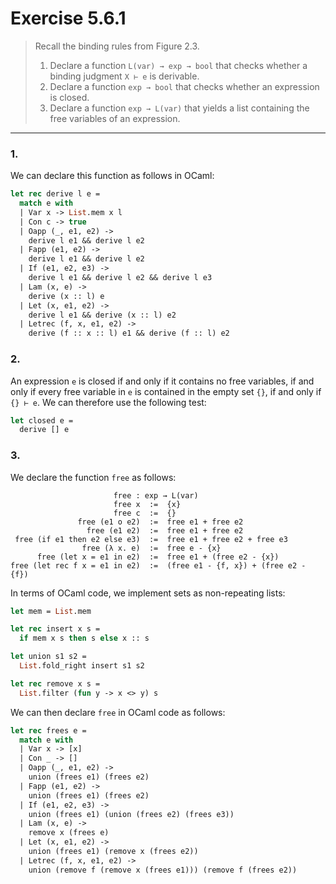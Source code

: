 # Exercise 5.6.1

> Recall the binding rules from Figure 2.3.
> 1. Declare a function `L(var) → exp → bool` that checks whether a binding judgment `X ⊢ e` is derivable.
> 2. Declare a function `exp → bool` that checks whether an expression is closed.
> 3. Declare a function `exp → L(var)` that yields a list containing the free variables of an expression.

---

### 1.

We can declare this function as follows in OCaml:
```ocaml
let rec derive l e =
  match e with
  | Var x -> List.mem x l
  | Con c -> true
  | Oapp (_, e1, e2) ->
    derive l e1 && derive l e2
  | Fapp (e1, e2) ->
    derive l e1 && derive l e2
  | If (e1, e2, e3) ->
    derive l e1 && derive l e2 && derive l e3
  | Lam (x, e) ->
    derive (x :: l) e
  | Let (x, e1, e2) ->
    derive l e1 && derive (x :: l) e2
  | Letrec (f, x, e1, e2) ->
    derive (f :: x :: l) e1 && derive (f :: l) e2
```

### 2.

An expression `e` is closed if and only if it contains no free variables, if and only if every free variable in `e` is contained in the empty set `{}`, if and only if `{} ⊢ e`.
We can therefore use the following test:
```ocaml
let closed e =
  derive [] e
```

### 3.

We declare the function `free` as follows:
```text
                       free : exp → L(var)
                       free x  :=  {x}
                       free c  :=  {}
               free (e1 o e2)  :=  free e1 + free e2
                 free (e1 e2)  :=  free e1 + free e2
 free (if e1 then e2 else e3)  :=  free e1 + free e2 + free e3
                free (λ x. e)  :=  free e - {x}
      free (let x = e1 in e2)  :=  free e1 + (free e2 - {x})
free (let rec f x = e1 in e2)  :=  (free e1 - {f, x}) + (free e2 - {f})
```
In terms of OCaml code, we implement sets as non-repeating lists:
```ocaml
let mem = List.mem

let rec insert x s =
  if mem x s then s else x :: s

let union s1 s2 =
  List.fold_right insert s1 s2

let rec remove x s =
  List.filter (fun y -> x <> y) s
```
We can then declare `free` in OCaml code as follows:
```ocaml
let rec frees e =
  match e with
  | Var x -> [x]
  | Con _ -> []
  | Oapp (_, e1, e2) ->
    union (frees e1) (frees e2)
  | Fapp (e1, e2) ->
    union (frees e1) (frees e2)
  | If (e1, e2, e3) ->
    union (frees e1) (union (frees e2) (frees e3))
  | Lam (x, e) ->
    remove x (frees e)
  | Let (x, e1, e2) ->
    union (frees e1) (remove x (frees e2))
  | Letrec (f, x, e1, e2) ->
    union (remove f (remove x (frees e1))) (remove f (frees e2))
```
